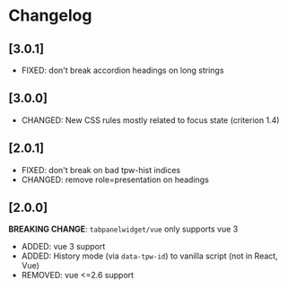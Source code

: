 # Changelog

## [3.0.1]

- FIXED: don't break accordion headings on long strings

## [3.0.0]

- CHANGED: New CSS rules mostly related to focus state (criterion 1.4)

## [2.0.1]

- FIXED: don't break on bad tpw-hist indices
- CHANGED: remove role=presentation on headings

## [2.0.0]

**BREAKING CHANGE**: `tabpanelwidget/vue` only supports vue 3

- ADDED: vue 3 support
- ADDED: History mode (via `data-tpw-id`) to vanilla script (not in React, Vue)
- REMOVED: vue <=2.6 support
